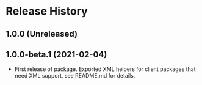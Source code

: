 # Release History

## 1.0.0 (Unreleased)

## 1.0.0-beta.1 (2021-02-04)

- First release of package. Exported XML helpers for client packages that need XML support, see README.md for details.
